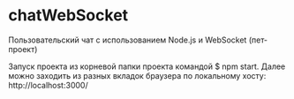 # chatWebSocket
Пользовательский чат с использованием Node.js и WebSocket (пет-проект)

Запуск проекта из корневой папки проекта командой $ npm start. Далее можно заходить из разных вкладок браузера по локальному хосту: http://localhost:3000/
